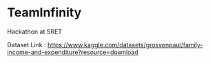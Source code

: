 # TeamInfinity
Hackathon at SRET 

Dataset Link : https://www.kaggle.com/datasets/grosvenpaul/family-income-and-expenditure?resource=download
